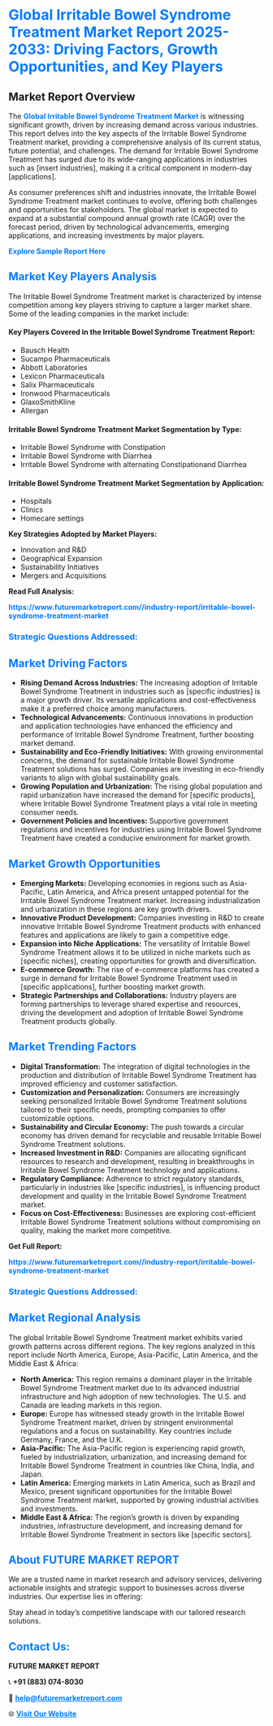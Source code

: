 <h1 style="color: #007BFF;">Global Irritable Bowel Syndrome Treatment Market Report 2025-2033: Driving Factors, Growth Opportunities, and Key Players</h1>

<section id="overview">
<h2>Market Report Overview</h2>
<p>The <a href="https://www.futuremarketreport.com//industry-report/irritable-bowel-syndrome-treatment-market" style="color: #007BFF; text-decoration: none;"><strong>Global Irritable Bowel Syndrome Treatment Market</strong></a> is witnessing significant growth, driven by increasing demand across various industries. This report delves into the key aspects of the Irritable Bowel Syndrome Treatment market, providing a comprehensive analysis of its current status, future potential, and challenges. The demand for Irritable Bowel Syndrome Treatment has surged due to its wide-ranging applications in industries such as [insert industries], making it a critical component in modern-day [applications].</p>
<p>As consumer preferences shift and industries innovate, the Irritable Bowel Syndrome Treatment market continues to evolve, offering both challenges and opportunities for stakeholders. The global market is expected to expand at a substantial compound annual growth rate (CAGR) over the forecast period, driven by technological advancements, emerging applications, and increasing investments by major players.</p>
</section>

<section id="overview">
<p><a href="https://www.futuremarketreport.com//request-sample/reportId=46625" style="color: #007BFF; text-decoration: none;"><strong>Explore Sample Report Here</strong></a></p>
</section>

<section id="key-players">
<h2 style="color: #007BFF;">Market Key Players Analysis</h2>
<p>The Irritable Bowel Syndrome Treatment market is characterized by intense competition among key players striving to capture a larger market share. Some of the leading companies in the market include:</p>
<h4>Key Players Covered in the Irritable Bowel Syndrome Treatment Report:</h4>
<ul><li>Bausch Health</li><li>Sucampo Pharmaceuticals</li><li>Abbott Laboratories</li><li>Lexicon Pharmaceuticals</li><li>Salix Pharmaceuticals</li><li>Ironwood Pharmaceuticals</li><li>GlaxoSmithKline</li><li>Allergan</li></ul>
<h4>Irritable Bowel Syndrome Treatment Market Segmentation by Type:</h4>
<ul><li>Irritable Bowel Syndrome with Constipation</li><li>Irritable Bowel Syndrome with Diarrhea</li><li>Irritable Bowel Syndrome with alternating Constipationand Diarrhea</li></ul>

<h4>Irritable Bowel Syndrome Treatment Market Segmentation by Application:</h4>
<ul><li>Hospitals</li><li>Clinics</li><li>Homecare settings</li></ul>
<p><strong>Key Strategies Adopted by Market Players:</strong></p>
<ul>
<li>Innovation and R&D</li>
<li>Geographical Expansion</li>
<li>Sustainability Initiatives</li>
<li>Mergers and Acquisitions</li>
</ul>
</section>

<section>
<p><strong>Read Full Analysis: </strong></p><a href="https://www.futuremarketreport.com//industry-report/irritable-bowel-syndrome-treatment-market" style="color: #007BFF; text-decoration: none;"><strong>https://www.futuremarketreport.com//industry-report/irritable-bowel-syndrome-treatment-market</strong></a>
<h3 style="color: #007BFF;">Strategic Questions Addressed:</h3>
</section>

<section id="driving-factors">
<h2 style="color: #007BFF;">Market Driving Factors</h2>
<ul>
<li><strong>Rising Demand Across Industries:</strong> The increasing adoption of Irritable Bowel Syndrome Treatment in industries such as [specific industries] is a major growth driver. Its versatile applications and cost-effectiveness make it a preferred choice among manufacturers.</li>
<li><strong>Technological Advancements:</strong> Continuous innovations in production and application technologies have enhanced the efficiency and performance of Irritable Bowel Syndrome Treatment, further boosting market demand.</li>
<li><strong>Sustainability and Eco-Friendly Initiatives:</strong> With growing environmental concerns, the demand for sustainable Irritable Bowel Syndrome Treatment solutions has surged. Companies are investing in eco-friendly variants to align with global sustainability goals.</li>
<li><strong>Growing Population and Urbanization:</strong> The rising global population and rapid urbanization have increased the demand for [specific products], where Irritable Bowel Syndrome Treatment plays a vital role in meeting consumer needs.</li>
<li><strong>Government Policies and Incentives:</strong> Supportive government regulations and incentives for industries using Irritable Bowel Syndrome Treatment have created a conducive environment for market growth.</li>
</ul>
</section>

<section id="growth-opportunities">
<h2 style="color: #007BFF;">Market Growth Opportunities</h2>
<ul>
<li><strong>Emerging Markets:</strong> Developing economies in regions such as Asia-Pacific, Latin America, and Africa present untapped potential for the Irritable Bowel Syndrome Treatment market. Increasing industrialization and urbanization in these regions are key growth drivers.</li>
<li><strong>Innovative Product Development:</strong> Companies investing in R&D to create innovative Irritable Bowel Syndrome Treatment products with enhanced features and applications are likely to gain a competitive edge.</li>
<li><strong>Expansion into Niche Applications:</strong> The versatility of Irritable Bowel Syndrome Treatment allows it to be utilized in niche markets such as [specific niches], creating opportunities for growth and diversification.</li>
<li><strong>E-commerce Growth:</strong> The rise of e-commerce platforms has created a surge in demand for Irritable Bowel Syndrome Treatment used in [specific applications], further boosting market growth.</li>
<li><strong>Strategic Partnerships and Collaborations:</strong> Industry players are forming partnerships to leverage shared expertise and resources, driving the development and adoption of Irritable Bowel Syndrome Treatment products globally.</li>
</ul>
</section>

<section id="trending-factors">
<h2 style="color: #007BFF;">Market Trending Factors</h2>
<ul>
<li><strong>Digital Transformation:</strong> The integration of digital technologies in the production and distribution of Irritable Bowel Syndrome Treatment has improved efficiency and customer satisfaction.</li>
<li><strong>Customization and Personalization:</strong> Consumers are increasingly seeking personalized Irritable Bowel Syndrome Treatment solutions tailored to their specific needs, prompting companies to offer customizable options.</li>
<li><strong>Sustainability and Circular Economy:</strong> The push towards a circular economy has driven demand for recyclable and reusable Irritable Bowel Syndrome Treatment solutions.</li>
<li><strong>Increased Investment in R&D:</strong> Companies are allocating significant resources to research and development, resulting in breakthroughs in Irritable Bowel Syndrome Treatment technology and applications.</li>
<li><strong>Regulatory Compliance:</strong> Adherence to strict regulatory standards, particularly in industries like [specific industries], is influencing product development and quality in the Irritable Bowel Syndrome Treatment market.</li>
<li><strong>Focus on Cost-Effectiveness:</strong> Businesses are exploring cost-efficient Irritable Bowel Syndrome Treatment solutions without compromising on quality, making the market more competitive.</li>
</ul>
</section>

<section>
<p><strong>Get Full Report: </strong></p><a href="https://www.futuremarketreport.com//industry-report/irritable-bowel-syndrome-treatment-market" style="color: #007BFF; text-decoration: none;"><strong>https://www.futuremarketreport.com//industry-report/irritable-bowel-syndrome-treatment-market</strong></a>
<h3 style="color: #007BFF;">Strategic Questions Addressed:</h3>
</section>


<section id="regional-analysis">
<h2 style="color: #007BFF;">Market Regional Analysis</h2>
<p>The global Irritable Bowel Syndrome Treatment market exhibits varied growth patterns across different regions. The key regions analyzed in this report include North America, Europe, Asia-Pacific, Latin America, and the Middle East & Africa:</p>
<ul>
<li><strong>North America:</strong> This region remains a dominant player in the Irritable Bowel Syndrome Treatment market due to its advanced industrial infrastructure and high adoption of new technologies. The U.S. and Canada are leading markets in this region.</li>
<li><strong>Europe:</strong> Europe has witnessed steady growth in the Irritable Bowel Syndrome Treatment market, driven by stringent environmental regulations and a focus on sustainability. Key countries include Germany, France, and the U.K.</li>
<li><strong>Asia-Pacific:</strong> The Asia-Pacific region is experiencing rapid growth, fueled by industrialization, urbanization, and increasing demand for Irritable Bowel Syndrome Treatment in countries like China, India, and Japan.</li>
<li><strong>Latin America:</strong> Emerging markets in Latin America, such as Brazil and Mexico, present significant opportunities for the Irritable Bowel Syndrome Treatment market, supported by growing industrial activities and investments.</li>
<li><strong>Middle East & Africa:</strong> The region’s growth is driven by expanding industries, infrastructure development, and increasing demand for Irritable Bowel Syndrome Treatment in sectors like [specific sectors].</li>
</ul>
</section>

<footer>
<h2 style="color: #007BFF;">About FUTURE MARKET REPORT</h2>
<p>We are a trusted name in market research and advisory services, delivering actionable insights and strategic support to businesses across diverse industries. Our expertise lies in offering:</p>

<p>Stay ahead in today’s competitive landscape with our tailored research solutions.</p>

<h2 style="color: #007BFF;">Contact Us:</h2>
<p><strong>FUTURE MARKET REPORT</strong></p>
<p>📞 <strong>+91 (883) 074-8030</strong></p>
<p>📧 <strong><a href="mailto:help@futuremarketreport.com" style="color: #007BFF;">help@futuremarketreport.com</a></strong></p>
<p>🌐 <strong><a href="https://www.futuremarketreport.com/" style="color: #007BFF;">Visit Our Website</a></strong></p>
</footer>